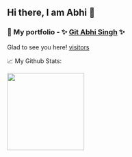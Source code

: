 ## Hi there, I am Abhi 👋

### 🔭 My portfolio - ✨ [Git Abhi Singh](https://gitabhisingh.com/) ✨

Glad to see you here! [visitors](https://visitor-badge.glitch.me/badge?page_id=gitabhisingh.gitabhisingh)

📈 My Github Stats: 

<img height="180em" src="https://github-readme-stats.vercel.app/api?username=gitabhisingh&show_icons=true&hide_border=true&&count_private=true&include_all_commits=true" />
